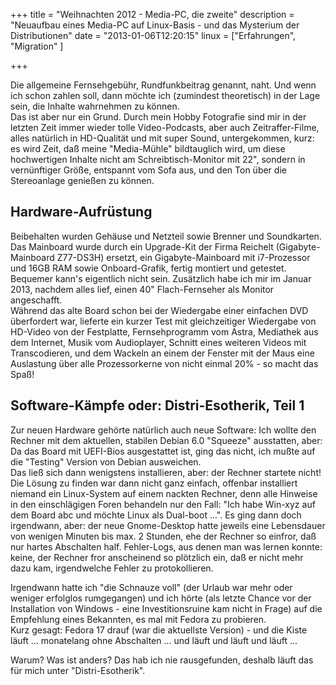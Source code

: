 +++
title       = "Weihnachten 2012 - Media-PC, die zweite"
description = "Neuaufbau eines Media-PC auf Linux-Basis - und das Mysterium der Distributionen"
date        = "2013-01-06T12:20:15"
linux       = ["Erfahrungen", "Migration" ]

+++

Die allgemeine Fernsehgebühr, Rundfunkbeitrag genannt, naht. Und wenn ich schon zahlen soll, dann möchte ich (zumindest theoretisch) in der Lage sein, die Inhalte wahrnehmen zu können.    
Das ist aber nur ein Grund. Durch mein Hobby Fotografie sind mir in der letzten Zeit immer wieder tolle Video-Podcasts, aber auch Zeitraffer-Filme, alles natürlich in HD-Qualität und mit super Sound, untergekommen, kurz: es wird Zeit, daß meine "Media-Mühle" bildtauglich wird, um diese hochwertigen Inhalte nicht am Schreibtisch-Monitor mit 22", sondern in vernünftiger Größe, entspannt vom Sofa aus, und den Ton über die Stereoanlage genießen zu können.
<!--more-->

## Hardware-Aufrüstung

Beibehalten wurden Gehäuse und Netzteil sowie Brenner und Soundkarten. Das Mainboard wurde durch ein Upgrade-Kit der Firma Reichelt (Gigabyte-Mainboard Z77-DS3H) ersetzt, ein Gigabyte-Mainboard mit i7-Prozessor und 16GB RAM sowie Onboard-Grafik, fertig montiert und getestet. Bequemer kann's eigentlich nicht sein. Zusätzlich habe ich mir im Januar 2013, nachdem alles lief, einen 40" Flach-Fernseher als Monitor angeschafft.    
Während das alte Board schon bei der Wiedergabe einer einfachen DVD überfordert war, lieferte ein kurzer Test mit gleichzeitiger Wiedergabe von HD-Video von der Festplatte, Fernsehprogramm vom Astra, Mediathek aus dem Internet, Musik vom Audioplayer, Schnitt eines weiteren Videos mit Transcodieren, und dem Wackeln an einem der Fenster mit der Maus eine Auslastung über alle Prozessorkerne von nicht einmal 20% - so macht das Spaß!

## Software-Kämpfe oder: Distri-Esotherik, Teil 1

Zur neuen Hardware gehörte natürlich auch neue Software: Ich wollte den Rechner mit dem aktuellen, stabilen Debian 6.0 "Squeeze" ausstatten, aber: Da das Board mit UEFI-Bios ausgestattet ist, ging das nicht, ich mußte auf die "Testing" Version von Debian ausweichen.    
Das ließ sich dann wenigstens installieren, aber: der Rechner startete nicht! Die Lösung zu finden war dann nicht ganz einfach, offenbar installiert niemand ein Linux-System auf einem nackten Rechner, denn alle Hinweise in den einschlägigen Foren behandeln nur den Fall: "Ich habe Win-xyz auf dem Board abc und möchte Linux als Dual-boot ...". Es ging dann doch irgendwann, aber: der neue Gnome-Desktop hatte jeweils eine Lebensdauer von wenigen Minuten bis max. 2 Stunden, ehe der Rechner so einfror, daß nur hartes Abschalten half. Fehler-Logs, aus denen man was lernen konnte: keine, der Rechner fror anscheinend so plötzlich ein, daß er nicht mehr dazu kam, irgendwelche Fehler zu protokollieren.

Irgendwann hatte ich "die Schnauze voll" (der Urlaub war mehr oder weniger erfolglos rumgegangen) und ich hörte (als letzte Chance vor der Installation von Windows - eine Investitionsruine kam nicht in Frage) auf die Empfehlung eines Bekannten, es mal mit Fedora zu probieren.    
Kurz gesagt: Fedora 17 drauf (war die aktuellste Version) - und die Kiste läuft ... monatelang ohne Abschalten ... und läuft und läuft und läuft ...

Warum? Was ist anders? Das hab ich nie rausgefunden, deshalb läuft das für mich unter "Distri-Esotherik".